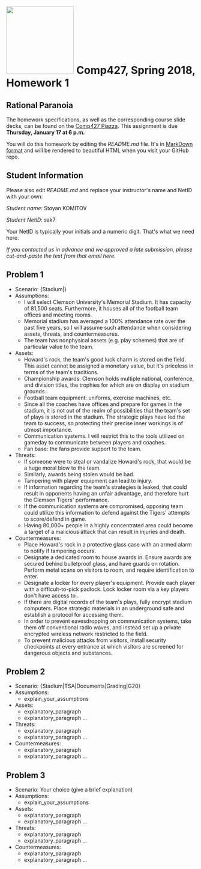 # <img src="http://www.rice.edu/_images/rice-logo.jpg" width=180> Comp427, Spring 2018, Homework 1
## Rational Paranoia
The homework specifications, as well as the corresponding course slide decks,
can be found on the [Comp427 Piazza](https://piazza.com/class/jqifhp864b37ju).
This assignment is due **Thursday, January 17 at 6 p.m.**

You will do this homework by editing the _README.md_ file. It's in
[MarkDown format](https://guides.github.com/features/mastering-markdown/)
and will be rendered to beautiful HTML when you visit your GitHub repo.

## Student Information
Please also edit _README.md_ and replace your instructor's name and NetID with your own:

_Student name_: Stoyan KOMITOV 

_Student NetID_: sak7 

Your NetID is typically your initials and a numeric digit. That's
what we need here.

_If you contacted us in advance and we approved a late submission,
please cut-and-paste the text from that email here._

## Problem 1
- Scenario: {Stadium|}
- Assumptions:
  - I will select Clemson University's Memorial Stadium. It has capacity of 81,500 seats. Furthermore, it houses all of the football team offices and meeting rooms.
  - Memorial stadium has averaged a 100% attendance rate over the past five years, so I will assume such attendance when considering assets, threats, and countermeasures.
  - The team has nonphysical assets (e.g. play schemes) that are of particular value to the team.
- Assets:
  - Howard's rock, the team's good luck charm is stored on the field. This asset cannot be assigned a monetary value, but it's priceless in terms of the team's traditions.
  - Championship awards: Clemson holds multiple national, conference, and division titles, the trophies for which are on display on stadium grounds.
  - Football team equipment: uniforms, exercise machines, etc.
  - Since all the coaches have offices and prepare for games in the stadium, it is not out of the realm of possibilities that the team's set of plays is stored in the stadium. The strategic plays have led the team to success, so protecting their precise inner workings is of utmost importance.
  - Communication systems. I will restrict this to the tools utilized on gameday to communicate between players and coaches.
  - Fan base: the fans provide support to the team.
- Threats:
  - If someone were to steal or vandalize Howard's rock, that would be a huge moral blow to the team.
  - Similarly, awards being stolen would be bad.
  - Tampering with player equipment can lead to injury.
  - If information regarding the team's strategies is leaked, that could result in opponents having an unfair advantage, and therefore hurt the Clemson Tigers' performance.
  - If the communication systems are compromised, opposing team could utilize this information to defend against the Tigers' attempts to score/defend in game.
  - Having 80,000+ people in a highly concentrated area could become a target of a malicious attack that can result in injuries and death.
- Countermeasures:
  - Place Howard's rock in a protective glass case with an armed alarm to notify if tampering occurs.
  - Designate a dedicated room to house awards in. Ensure awards are secured behind bulletproof glass, and have guards on rotation. Perform metal scans on visitors to room, and require identification to enter.
  - Designate a locker for every player's equipment. Provide each player with a difficult-to-pick padlock. Lock locker room via a key players don't have access to .
  - If there are digital records of the team's plays, fully encrypt stadium computers. Place strategic materials in an underground safe and establish a protocol for accessing them.
  - In order to prevent eavesdropping on communication systems, take them off conventional radio waves, and instead set up a private encrypted wireless network restricted to the field.
  - To prevent malicious attacks from visitors, install security checkpoints at every entrance at which visitors are screened for dangerous objects and substances.
## Problem 2
- Scenario: {Stadium|TSA|Documents|Grading|G20}
- Assumptions:
  - explain_your_assumptions
- Assets:
  - explanatory_paragraph
  - explanatory_paragraph ...
- Threats:
  - explanatory_paragraph 
  - explanatory_paragraph ...
- Countermeasures:
  - explanatory_paragraph
  - explanatory_paragraph ...

## Problem 3
- Scenario: Your choice (give a brief explanation)
- Assumptions:
  - explain_your_assumptions
- Assets:
  - explanatory_paragraph
  - explanatory_paragraph ...
- Threats:
  - explanatory_paragraph 
  - explanatory_paragraph ...
- Countermeasures:
  - explanatory_paragraph
  - explanatory_paragraph ...

